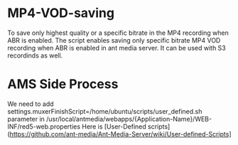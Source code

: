 # MP4-VOD-saving
To save only highest quality or a specific bitrate in the MP4 recording when ABR is enabled.
The script enables saving only specific bitrate MP4 VOD recording when ABR is enabled in ant media server. 
It can be used with S3 recordinds as well.
# AMS Side Process
We need to add settings.muxerFinishScript=/home/ubuntu/scripts/user_defined.sh parameter in /usr/local/antmedia/webapps/{Application-Name}/WEB-INF/red5-web.properties
Here is [User-Defined scripts](https://github.com/ant-media/Ant-Media-Server/wiki/User-defined-Scripts]
